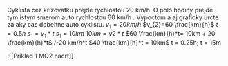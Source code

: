 Cyklista cez krizovatku prejde rychlostou 20 km/h. O polo hodiny prejde tym istym smerom auto rychlostou 60 km/h . Vypoctom a aj graficky urcte za aky cas dobehne auto cyklistu.
$v_1=20km/h$
$v_{2}=60 \frac{km}{h}$
$t = 0.5h$
$s_1=v_1*t$
$s_1=10km$
$10km=v2*t$
$60 \frac{km}{h}*t= 10km + 20 \frac{km}{h}*t$ /-20 km/h*t
$40 \frac{km}{h}*t = 10km$
t = 0.25h;
t = 15m

![[Priklad 1 MO2 nacrt]]
